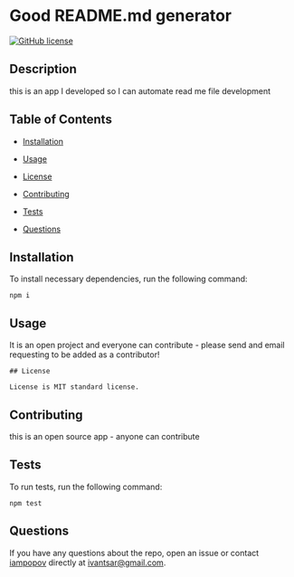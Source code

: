 
# Good README.md generator
[![GitHub license](https://img.shields.io/badge/license-MIT-red.svg)](https://github.com/iampopov/goodReadMe)

## Description

this is an app I developed so I can automate read me file development

## Table of Contents 

* [Installation](#installation)

* [Usage](#usage)

* [License](#license)

* [Contributing](#contributing)

* [Tests](#tests)

* [Questions](#questions)

## Installation

To install necessary dependencies, run the following command:

```
npm i
```

## Usage

It is an open project and everyone can contribute - please send and email requesting to be added as a contributor!


    ## License

    License is MIT standard license.
    
## Contributing

this is an open source app - anyone can contribute

## Tests

To run tests, run the following command:

```
npm test
```

## Questions

If you have any questions about the repo, open an issue or contact [iampopov](https://github.com/iampopov/) directly at ivantsar@gmail.com.